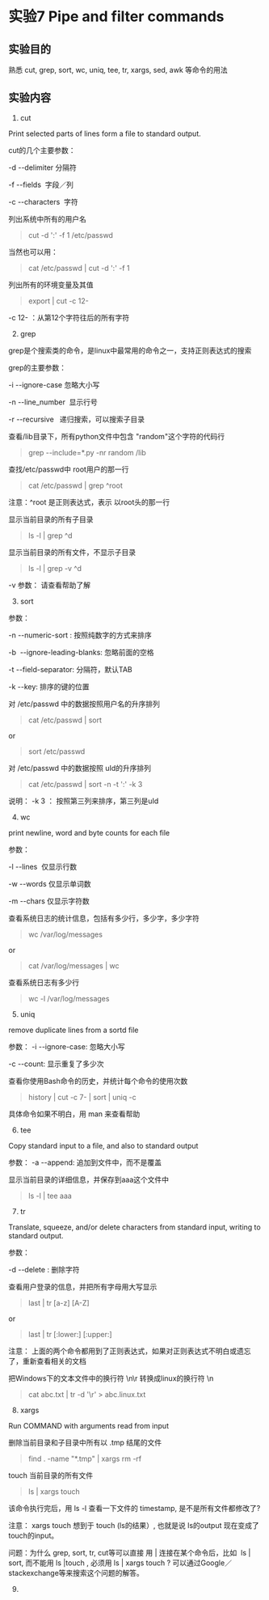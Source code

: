 # 实验7 Pipe and filter commands
## 实验目的
熟悉 cut, grep, sort, wc, uniq, tee, tr, xargs, sed, awk 等命令的用法
## 实验内容

1. cut 

Print selected parts of lines form a file to standard output.

cut的几个主要参数：

-d  --delimiter 分隔符

-f  --fields  字段／列

-c  --characters  字符

列出系统中所有的用户名
> cut -d ':' -f 1 /etc/passwd

当然也可以用：
> cat /etc/passwd | cut -d ':' -f 1

列出所有的环境变量及其值
> export | cut -c 12-

-c 12- ：从第12个字符往后的所有字符

2. grep

grep是个搜索类的命令，是linux中最常用的命令之一，支持正则表达式的搜索

grep的主要参数：

-i  --ignore-case  忽略大小写

-n  --line_number  显示行号

-r  --recursive   递归搜索，可以搜索子目录

查看/lib目录下，所有python文件中包含 "random"这个字符的代码行
> grep --include=*.py -nr random /lib

查找/etc/passwd中 root用户的那一行
> cat /etc/passwd | grep ^root  

注意：^root 是正则表达式，表示 以root头的那一行

显示当前目录的所有子目录
> ls -l | grep ^d 

显示当前目录的所有文件，不显示子目录
> ls -l | grep -v ^d

-v 参数： 请查看帮助了解

3. sort

参数：

-n  --numeric-sort : 按照纯数字的方式来排序

-b  --ignore-leading-blanks: 忽略前面的空格

-t  --field-separator: 分隔符，默认TAB

-k  --key: 排序的键的位置

对 /etc/passwd 中的数据按照用户名的升序排列
> cat /etc/passwd | sort

or
> sort /etc/passwd

对 /etc/passwd 中的数据按照 uId的升序排列
> cat /etc/passwd | sort -n -t ':' -k 3

说明： -k 3 ： 按照第三列来排序，第三列是uId 

4. wc 

print newline, word and byte counts for each file

参数：

-l --lines  仅显示行数

-w --words 仅显示单词数

-m --chars 仅显示字符数

查看系统日志的统计信息，包括有多少行，多少字，多少字符

> wc /var/log/messages 

or 

> cat /var/log/messages | wc

查看系统日志有多少行
> wc -l /var/log/messages

5. uniq 

remove duplicate lines from a sortd file

参数：
-i --ignore-case: 忽略大小写

-c --count: 显示重复了多少次

查看你使用Bash命令的历史，并统计每个命令的使用次数
> history | cut -c 7- | sort | uniq -c

具体命令如果不明白，用 man 来查看帮助

6. tee

Copy standard input to a file, and also to standard output

参数： 
-a  --append: 追加到文件中，而不是覆盖

显示当前目录的详细信息，并保存到aaa这个文件中
> ls -l | tee aaa

7. tr

Translate, squeeze, and/or delete characters from standard input, writing to standard output.

参数：

-d --delete : 删除字符

查看用户登录的信息，并把所有字母用大写显示
> last | tr [a-z] [A-Z]

or 

> last | tr [:lower:] [:upper:]

注意： 上面的两个命令都用到了正则表达式，如果对正则表达式不明白或遗忘了，重新查看相关的文档 

把Windows下的文本文件中的换行符 \n\r 转换成linux的换行符 \n 
> cat abc.txt | tr -d '\r' > abc.linux.txt

8. xargs

Run COMMAND with arguments read from input

删除当前目录和子目录中所有以 .tmp 结尾的文件
> find . -name "*.tmp" | xargs rm -rf

touch 当前目录的所有文件
> ls | xargs touch 

该命令执行完后，用 ls -l 查看一下文件的 timestamp, 是不是所有文件都修改了?

注意： xargs touch 想到于 touch (ls的结果）, 也就是说 ls的output 现在变成了 touch的input。

问题：为什么 grep, sort, tr, cut等可以直接 用 | 连接在某个命令后，比如  ls | sort, 而不能用 ls |touch , 必须用 ls | xargs touch ?
可以通过Google／stackexchange等来搜索这个问题的解答。

9. 



















